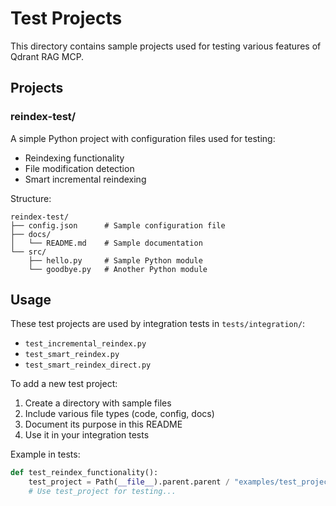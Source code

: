 # Test Projects

This directory contains sample projects used for testing various features of Qdrant RAG MCP.

## Projects

### reindex-test/
A simple Python project with configuration files used for testing:
- Reindexing functionality
- File modification detection
- Smart incremental reindexing

Structure:
```
reindex-test/
├── config.json      # Sample configuration file
├── docs/
│   └── README.md    # Sample documentation
└── src/
    ├── hello.py     # Sample Python module
    └── goodbye.py   # Another Python module
```

## Usage

These test projects are used by integration tests in `tests/integration/`:
- `test_incremental_reindex.py`
- `test_smart_reindex.py`
- `test_smart_reindex_direct.py`

To add a new test project:
1. Create a directory with sample files
2. Include various file types (code, config, docs)
3. Document its purpose in this README
4. Use it in your integration tests

Example in tests:
```python
def test_reindex_functionality():
    test_project = Path(__file__).parent.parent / "examples/test_projects/reindex-test"
    # Use test_project for testing...
```